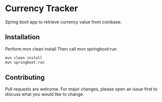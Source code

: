 # Currency Tracker

Spring boot app to retrieve currency value from coinbase.

## Installation

Perform mvn clean install
Then call mvn springboot:run

```bash
mvn clean install
mvn springboot:run
```
## Contributing
Pull requests are welcome. For major changes, please open an issue first to discuss what you would like to change.
